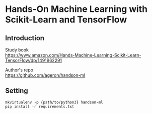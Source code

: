# Hands-On Machine Learning with Scikit-Learn and TensorFlow

## Introduction
Study book\
<https://www.amazon.com/Hands-Machine-Learning-Scikit-Learn-TensorFlow/dp/1491962291>

Author's repo\
<https://github.com/ageron/handson-ml>


## Setting
```
mkvirtualenv -p {path/to/python3} handson-ml
pip install -r requirements.txt
```
